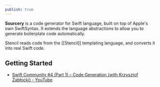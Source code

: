 ```yaml
---
publish: true
---
```

**Sourcery** is a code generator for Swift language, built on top of Apple's own SwiftSyntax. It extends the language abstractions to allow you to generate boilerplate code automatically.

Stencil reads code from the [[Stencil]] templating language, and converts it into real Swift code. 

## Getting Started
- [Swift Community #4 (Part 1) – Code Generation (with Krzysztof Zabłocki) - YouTube](https://www.youtube.com/watch?v=jLbPz-vv-Co) 